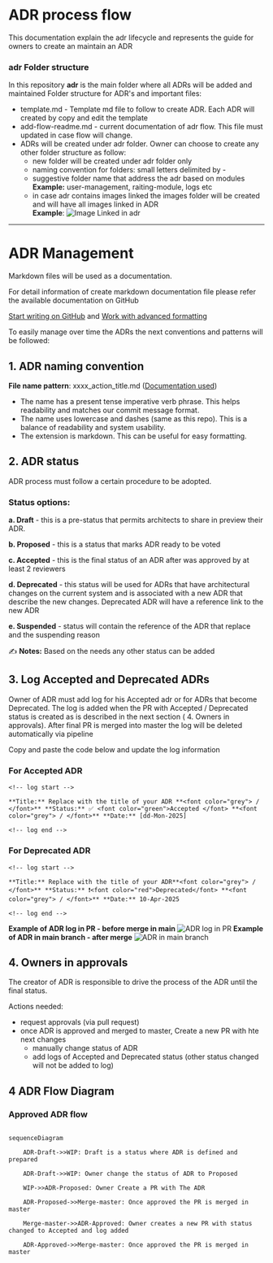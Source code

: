 # ADR process flow

This documentation explain the adr lifecycle and represents the guide for owners to create an maintain an ADR

### adr Folder structure

In this repository **adr** is the main folder where all ADRs will be added and maintained
Folder structure for ADR's and important files:
- template.md - Template md file to follow to create ADR. Each ADR will created by copy and edit the template
- add-flow-readme.md - current documentation of adr flow. This file must updated in case flow will change.
- ADRs will be created under adr folder. Owner can choose to create any other folder structure as follow:
   - new folder will be created under adr folder only
   - naming convention for folders: small letters delimited by -
   - suggestive folder name that address the adr based on modules
     **Example:** user-management, raiting-module, logs etc
   - in case adr contains images linked the images folder will be created and will have all images linked in ADR    
     **Example**: ![Image Linked in adr](images/folder-structure.png)

-------------------------------
# ADR Management

Markdown files will be used as a documentation.

For detail information of create markdown documentation file please refer the available documentation on GitHub

[Start writing on GitHub](https://docs.github.com/en/get-started/writing-on-github/getting-started-with-writing-and-formatting-on-github) and [Work with advanced formatting](https://docs.github.com/en/get-started/writing-on-github/working-with-advanced-formatting)

To easily manage over time the ADRs the next conventions and patterns will be followed:

## 1. ADR naming convention
**File name pattern**: xxxx_action_title.md ([Documentation used](https://github.com/joelparkerhenderson/architecture-decision-record?tab=readme-ov-file#file-name-conventions-for-adrs))
-  The name has a present tense imperative verb phrase. This helps readability and matches our commit message format.
-  The name uses lowercase and dashes (same as this repo). This is a balance of readability and system usability.
-  The extension is markdown. This can be useful for easy formatting.

## 2. ADR status
ADR process must follow a certain procedure to be adopted.

### Status options:

**a. Draft** - this is a pre-status that permits architects to share in preview their ADR.

**b. Proposed** - this is a status that marks ADR ready to be voted

**c. Accepted** - this is the final status of an ADR after was approved by at least 2 reviewers

**d. Deprecated** - this status will be used for ADRs that have architectural changes on the current system and is associated with a new ADR that describe the new changes. Deprecated ADR will have a reference link to the new ADR

**e. Suspended** - status will contain the reference of the ADR that replace and the suspending reason

:writing_hand: **Notes:** Based on the needs any other status can be added


## 3. Log Accepted and Deprecated ADRs

Owner of ADR must add log for his Accepted adr or for ADRs that become Deprecated. The log is added when the PR with Accepted / Deprecated status is created as is described in the next section ( 4. Owners in approvals). After final PR is merged into master the log will be deleted automatically via pipeline

Copy and paste the code below and update the log information

### For Accepted ADR

```
<!-- log start -->

**Title:** Replace with the title of your ADR **<font color="grey"> / </font>** **Status:** ✅ <font color="green">Accepted </font> **<font color="grey"> / </font>** **Date:** [dd-Mon-2025]

<!-- log end -->
```

### For Deprecated ADR

```
<!-- log start -->

**Title:** Replace with the title of your ADR**<font color="grey"> / </font>** **Status:** ❗<font color="red">Deprecated</font> **<font color="grey"> / </font>** **Date:** 10-Apr-2025

<!-- log end -->
```

**Example of ADR log in PR - before merge in main**
![ADR log in PR](images/add-log-accepted-example.png)
**Example of ADR in main branch - after merge**
![ADR in main branch](images/add-log-accepted-example-in-master.png)

## 4. Owners in approvals
The creator of ADR is responsible to drive the process of the ADR until the final status.

Actions needed:
- request approvals (via pull request)
- once ADR is approved and merged to master, Create a new PR with hte next changes
    - manually change status of ADR 
    - add logs of Accepted and Deprecated status (other status changed will not be added to log)

## 4 ADR Flow Diagram

### Approved ADR flow

```mermaid

sequenceDiagram

    ADR-Draft->>WIP: Draft is a status where ADR is defined and prepared

    ADR-Draft->>WIP: Owner change the status of ADR to Proposed

    WIP->>ADR-Proposed: Owner Create a PR with The ADR

    ADR-Proposed->>Merge-master: Once approved the PR is merged in master

    Merge-master->>ADR-Approved: Owner creates a new PR with status changed to Accepted and log added

    ADR-Approved->>Merge-master: Once approved the PR is merged in master

```
